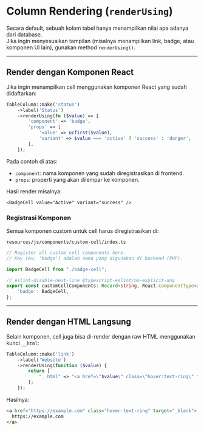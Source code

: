 # Column Rendering (`renderUsing`)

Secara default, sebuah kolom tabel hanya menampilkan nilai apa adanya dari database.  
Jika ingin menyesuaikan tampilan (misalnya menampilkan link, badge, atau komponen UI lain), gunakan method `renderUsing()`.

---

## Render dengan Komponen React

Jika ingin menampilkan cell menggunakan komponen React yang sudah didaftarkan:

```php
TableColumn::make('status')
    ->label('Status')
    ->renderUsing(fn ($value) => [
        'component' => 'badge',
        'props' => [
            'value' => ucfirst($value),
            'variant' => $value === 'active' ? 'success' : 'danger',
        ],
    ]);
```

Pada contoh di atas:

- `component`: nama komponen yang sudah diregistrasikan di frontend.
- `props`: properti yang akan dilempar ke komponen.

Hasil render misalnya:

```tsx
<BadgeCell value="Active" variant="success" />
```

### Registrasi Komponen

Semua komponen custom untuk cell harus diregistrasikan di:

`resources/js/components/custom-cell/index.ts`

```ts
// Register all custom cell components here.
// Key (ex: 'badge') adalah nama yang digunakan di backend (PHP).

import BadgeCell from "./badge-cell";

// eslint-disable-next-line @typescript-eslint/no-explicit-any
export const customCellComponents: Record<string, React.ComponentType<any>> = {
    'badge': BadgeCell,
};
```

---

## Render dengan HTML Langsung

Selain komponen, cell juga bisa di-render dengan raw HTML menggunakan kunci `__html`:

```php
TableColumn::make('link')
    ->label('Website')
    ->renderUsing(function ($value) {
        return [
            "__html" => "<a href=\"$value\" class=\"hover:text-ring\" target=\"_blank\">$value</a>"
        ];
    });
```

Hasilnya:

```html
<a href="https://example.com" class="hover:text-ring" target="_blank">
  https://example.com
</a>
```